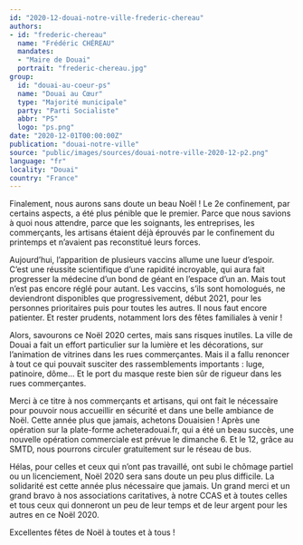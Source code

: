 ```yaml
---
id: "2020-12-douai-notre-ville-frederic-chereau"
authors:
- id: "frederic-chereau"
  name: "Frédéric CHÉREAU"
  mandates: 
  - "Maire de Douai"
  portrait: "frederic-chereau.jpg"
group:
  id: "douai-au-coeur-ps"
  name: "Douai au Cœur"
  type: "Majorité municipale"
  party: "Parti Socialiste"
  abbr: "PS"
  logo: "ps.png"
date: "2020-12-01T00:00:00Z"
publication: "douai-notre-ville"
source: "public/images/sources/douai-notre-ville-2020-12-p2.png"
language: "fr"
locality: "Douai"
country: "France"
---
```


Finalement, nous aurons sans doute un beau Noël ! Le 2e confinement, par certains aspects, a été plus pénible que le premier. Parce que nous savions à quoi nous attendre, parce que les soignants, les entreprises, les commerçants, les artisans étaient déjà éprouvés par le confinement du printemps et n’avaient pas reconstitué leurs forces.

Aujourd’hui, l’apparition de plusieurs vaccins allume une lueur d’espoir. C’est une réussite scientifique d’une rapidité incroyable, qui aura fait progresser la médecine d’un bond de géant en l’espace d’un an. Mais tout n’est pas encore réglé pour autant. Les vaccins, s’ils sont homologués, ne deviendront disponibles que progressivement, début 2021, pour les personnes prioritaires puis pour toutes les autres. Il nous faut encore patienter. Et rester prudents, notamment lors des fêtes familiales à venir !

Alors, savourons ce Noël 2020 certes, mais sans risques inutiles. La ville de Douai a fait un effort particulier sur la lumière et les décorations, sur l’animation de vitrines dans les rues commerçantes. Mais il a fallu renoncer à tout ce qui pouvait susciter des rassemblements importants : luge, patinoire, dôme… Et le port du masque reste bien sûr de rigueur dans les rues commerçantes.

Merci à ce titre à nos commerçants et artisans, qui ont fait le nécessaire pour pouvoir nous accueillir en sécurité et dans une belle ambiance de Noël. Cette année plus que jamais, achetons Douaisien ! Après une opération sur la plate-forme acheteradouai.fr, qui a été un beau succès, une nouvelle opération commerciale est prévue le dimanche 6. Et le 12, grâce au SMTD, nous pourrons circuler gratuitement sur le réseau de bus.

Hélas, pour celles et ceux qui n’ont pas travaillé, ont subi le chômage partiel ou un licenciement, Noël 2020 sera sans doute un peu plus difficile. La solidarité est cette année plus nécessaire que jamais. Un grand merci et un grand bravo à nos associations caritatives, à notre CCAS et à toutes celles et tous ceux qui donneront un peu de leur temps et de leur argent pour les autres en ce Noël 2020.

Excellentes fêtes de Noël à toutes et à tous !
